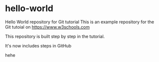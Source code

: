 # hello-world
Hello World repository for Git tutorial
This is an example repository for the Git tutoial on https://www.w3schools.com

This repository is built step by step in the tutorial.

It's now includes steps in GitHub

hehe